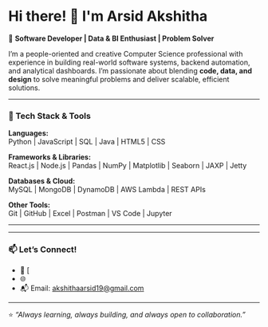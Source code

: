 # Hi there! 👋 I'm Arsid Akshitha

🚀 **Software Developer | Data & BI Enthusiast | Problem Solver**

I’m a people-oriented and creative Computer Science professional with  experience in building real-world software systems, backend automation, and analytical dashboards. I’m passionate about blending **code, data, and design** to solve meaningful problems and deliver scalable, efficient solutions.

---

### 🔧 Tech Stack & Tools

**Languages:**  
Python | JavaScript | SQL | Java | HTML5 | CSS

**Frameworks & Libraries:**  
React.js | Node.js | Pandas | NumPy | Matplotlib | Seaborn | JAXP | Jetty

**Databases & Cloud:**  
MySQL | MongoDB | DynamoDB | AWS Lambda | REST APIs

**Other Tools:**  
Git | GitHub | Excel | Postman | VS Code | Jupyter

---


---

### 📫 Let’s Connect!

- 💼 [
- 🌐 
- 📬 Email: akshithaarsid19@gmail.com  

---

⭐ _“Always learning, always building, and always open to collaboration.”_

